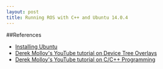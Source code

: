 ```yaml
---
layout: post
title: Running ROS with C++ and Ubuntu 14.0.4
---
```


##References
 - [Installing Ubuntu](http://elinux.org/BeagleBoardUbuntu#eMMC:_BeagleBone_Black)
 - [Derek Molloy's YouTube tutorial on Device Tree Overlays](https://www.youtube.com/watch?v=wui_wU1AeQc)
 - [Derek Molloy's YouTube tutorial on C/C++ Programming](https://www.youtube.com/watch?v=vFv_-ykLppo)